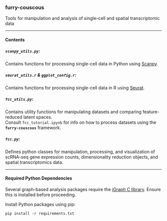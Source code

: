 ### furry-couscous
Tools for manipulation and analysis of single-cell and spatial transcriptomic data

---
#### Contents
##### `scanpy_utils.py`:
Contains functions for processing single-cell data in Python using [Scanpy](https://scanpy.readthedocs.io/en/stable/).  

##### `seurat_utils.r` & `ggplot_config.r`:
Contains functions for processing single-cell data in R using [Seurat](https://www.rdocumentation.org/packages/Seurat/versions/3.1.1).  

##### `fcc_utils.py`:
Contains utility functions for manipulating datasets and comparing feature-reduced latent spaces.  
Consult `fcc_tutorial.ipynb` for info on how to process datasets using the __`furry-couscous`__ framework. 

##### `fcc.py`:
Defines python classes for manipulation, processing, and visualization of scRNA-seq gene expression counts, dimensionality reduction objects, and spatial transcriptomics data.  

---
#### Required Python Dependencies
Several graph-based analysis packages require the [iGraph C library](https://igraph.org/). Ensure this is installed before proceeding.  

Install Python packages using pip:  
```
pip install -r requirements.txt
```
